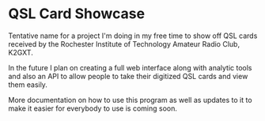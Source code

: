 QSL Card Showcase
=================

Tentative name for a project I'm doing in my free time to show off QSL cards received
by the Rochester Institute of Technology Amateur Radio Club, K2GXT.

In the future I plan on creating a full web interface along with analytic tools and also an API
to allow people to take their digitized QSL cards and view them easily.

More documentation on how to use this program as well as updates to it to make it easier for everybody
to use is coming soon.
